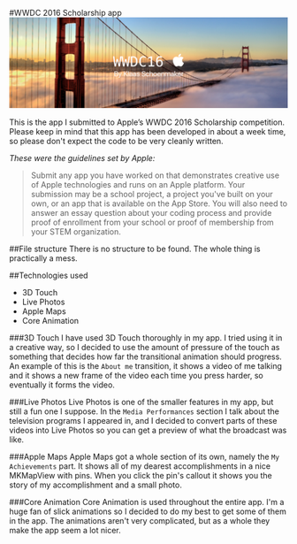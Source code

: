 #WWDC 2016 Scholarship app
![](banner.png)

This is the app I submitted to Apple’s WWDC 2016 Scholarship competition. Please keep in mind that this app has been developed in about a week time, so please don't expect the code to be very cleanly written. 

_These were the guidelines set by Apple:_

> Submit any app you have worked on that demonstrates creative use of Apple technologies and runs on an Apple platform. Your submission may be a school project, a project you've built on your own, or an app that is available on the App Store. You will also need to answer an essay question about your coding process and provide proof of enrollment from your school or proof of membership from your STEM organization.

##File structure
There is no structure to be found. The whole thing is practically a mess.

##Technologies used
- 3D Touch
- Live Photos
- Apple Maps
- Core Animation

###3D Touch
I have used 3D Touch thoroughly in my app. I tried using it in a creative way, so I decided to use the amount of pressure of the touch as something that decides how far the transitional animation should progress. An example of this is the `About me` transition, it shows a video of me talking and it shows a new frame of the video each time you press harder, so eventually it forms the video.

###Live Photos
Live Photos is one of the smaller features in my app, but still a fun one I suppose. In the `Media Performances` section I talk about the television programs I appeared in, and I decided to convert parts of these videos into Live Photos so you can get a preview of what the broadcast was like.

###Apple Maps
Apple Maps got a whole section of its own, namely the `My Achievements` part. It shows all of my dearest accomplishments in a nice MKMapView with pins. When you click the pin's callout it shows you the story of my accomplishment and a small photo.

###Core Animation
Core Animation is used throughout the entire app. I'm a huge fan of slick animations so I decided to do my best to get some of them in the app. The animations aren't very complicated, but as a whole they make the app seem a lot nicer.
